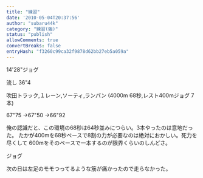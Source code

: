 ```yaml
---
title: "練習"
date: '2010-05-04T20:37:56'
author: "subaru44k"
category: "練習(強)"
status: "publish"
allowComments: true
convertBreaks: false
entryHash: "f3260c99ca32f9878d62bb27eb5a059a"
---
```

14'28"ジョグ

流し
36"4

吹田トラック,１レーン,ソーティ,ランパン
(4000m 68秒,レスト400mジョグ 7本)

67"75
→67"50
→66"92

俺の認識だと、この環境の68秒は64秒並みにつらい。3本やったのは意地だった。
たかが400mを68秒ペースで8割の力が必要なのは絶対におかしい。死力を尽くして
600mをそのペースで一本するのが限界くらいのしんどさ。

ジョグ



次の日は左足のモモつってるような筋が痛かったので走らなかった。
